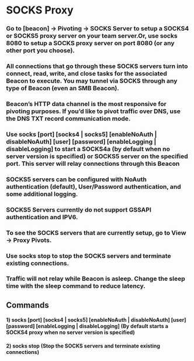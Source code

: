 # SOCKS Proxy

### Go to [beacon] -> Pivoting -> SOCKS Server to setup a SOCKS4 or SOCKS5 proxy server on your team server.Or, use socks 8080 to setup a SOCKS proxy server on port 8080 (or any other port you choose).

### All connections that go through these SOCKS servers turn into connect, read, write, and close tasks for the associated Beacon to execute. You may tunnel via SOCKS through any type of Beacon (even an SMB Beacon).

### Beacon’s HTTP data channel is the most responsive for pivoting purposes. If you’d like to pivot traffic over DNS, use the DNS TXT record communication mode.

### Use socks [port] [socks4 | socks5] [enableNoAuth | disableNoAuth] [user] [password] [enableLogging | disableLogging] to start a SOCKS4a (by default when no server version is specified) or SOCKS5 server on the specified port. This server will relay connections through this Beacon

### SOCKS5 servers can be configured with NoAuth authentication (default), User/Password authentication, and some additional logging.

### SOCKS5 Servers currently do not support GSSAPI authentication and IPV6.

### To see the SOCKS servers that are currently setup, go to View -> Proxy Pivots.

### Use socks stop to stop the SOCKS servers and terminate existing connections.

### Traffic will not relay while Beacon is asleep. Change the sleep time with the sleep command to reduce latency.

## Commands

#### 1) socks [port] [socks4 | socks5] [enableNoAuth | disableNoAuth] [user] [password] [enableLogging | disableLogging] (By default starts a SOCKS4 proxy when no server version is specified)

#### 2) socks stop (Stop the SOCKS servers and terminate existing connections)
